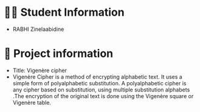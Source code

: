 # 👨‍🎓 Student Information
- RABHI Zinelaabidine 

# 📑 Project information
* Title: Vigenère cipher
* Vigenère Cipher is a method of encrypting alphabetic text. It
uses a simple form of polyalphabetic substitution. A
polyalphabetic cipher is any cipher based on substitution,
using multiple substitution alphabets .The encryption of the
original text is done using the Vigenère square or Vigenère
table.
